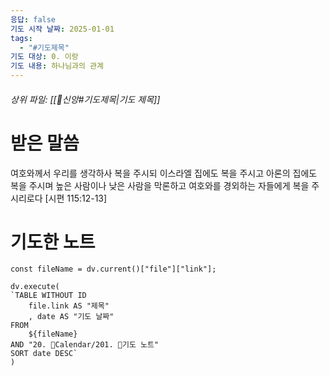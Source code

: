 ```yaml
---
응답: false
기도 시작 날짜: 2025-01-01
tags:
  - "#기도제목"
기도 대상: 0. 이랑
기도 내용: 하나님과의 관계
---
```

###### 상위 파일: [[🧭신앙#기도제목|기도 제목]]

# 받은 말씀
여호와께서 우리를 생각하사 복을 주시되 이스라엘 집에도 복을 주시고 아론의 집에도 복을 주시며 높은 사람이나 낮은 사람을 막론하고 여호와를 경외하는 자들에게 복을 주시리로다
[시편 115:12-13]

# 기도한 노트
```dataviewjs
const fileName = dv.current()["file"]["link"];

dv.execute(
`TABLE WITHOUT ID
	file.link AS "제목"
	, date AS "기도 날짜"
FROM
	${fileName}
AND "20. 📅Calendar/201. 🙏기도 노트"
SORT date DESC`
)
```

